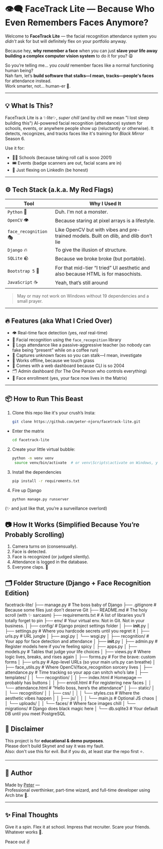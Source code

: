 # 👁️‍🗨️ FaceTrack Lite — Because Who Even Remembers Faces Anymore?

Welcome to **FaceTrack Lite** — the facial recognition attendance system you *didn't* ask for but will definitely flex on your portfolio anyway.

Because hey, **why remember a face** when you can just **slave your life away building a complex computer vision system** to do it for you? 😩

So you’re telling me… you *could* remember faces like a normal functioning human being?  
Nah fam, let’s **build software that stalks—I mean, tracks—people's faces** for attendance instead.  
Work smarter, not... human-er 🤖.

---

## 💡 What Is This?

FaceTrack Lite is a ✨*lite*✨, *super chill* (and by chill we mean "I lost sleep building this") AI-powered facial recognition (attendance) system for schools, events, or anywhere people show up (reluctantly or otherwise). It detects, recognizes, and tracks faces like it's training for *Black Mirror* Season 6.

Use it for:
- 👨‍🏫 Schools (because taking roll call is sooo 2001)
- 🎟️ Events (badge scanners are out, facial scans are in)
- 🧍 Just flexing on LinkedIn (be honest)

---

## ⚙️ Tech Stack (a.k.a. My Red Flags)

| Tool         | Why I Used It                          |
|--------------|----------------------------------------|
| `Python`  🐍     | Duh. I'm not a monster.                |
| `OpenCV`    👁️   | Because staring at pixel arrays is a lifestyle. |
| `face_recognition` 🎭 | Like OpenCV but with vibes and pre-trained models. Built on dlib, and dlib don’t lie |
| `Django`    🔥   | To give the illusion of structure.     |
| `SQLite`     🪨  | Because we broke broke (but portable). |
| `Bootstrap 5` 💅 | For that mid-tier “I tried” UI aesthetic and also because HTML is for masochists. |
| `JavaScript` ☕ | Yeah, that’s still around |


> May or may not work on Windows without 19 dependencies and a small prayer.

---

## 🔥 Features (aka What I Cried Over)

- 👁️ Real-time face detection (yes, *real* real-time)
- 🧠 Facial recognition using the `face_recognition` library  
- 🧾 Logs attendance like a passive-aggressive teacher (so nobody can fake being “present” while on a coffee run)  
- 📸 Captures unknown faces so you can stalk—I mean, investigate  
- 🧊 Works offline, because we touch grass  
- 🎨 Comes with a web dashboard because CLI is so 2004
- 🗂️ Admin dashboard (for The One Person who controls everything)
- 📸 Face enrollment (yes, your face now lives in the Matrix)

---

## 📦 How to Run This Beast

1. Clone this repo like it's your crush’s Insta:
   ```bash
   git clone https://github.com/peter-njoro/facetrack-lite.git
  - Enter the matrix
    ```bash   
    cd facetrack-lite
2. Create your little virtual bubble:
   ```bash
   python -m venv venv
    source venv/bin/activate  # or venv\Scripts\activate on Windows, you rebel
3. Install the dependencies
   ```bash
   pip install -r requirements.txt
4. Fire up Django
   ```bash
   python manage.py runserver
(✨ and just like that, you’re a surveillance overlord)

## 📷 How It Works (Simplified Because You’re Probably Scrolling)
1. Camera turns on (consensually).
2. Face is detected.
3. Face is recognized (or judged silently).
4. Attendance is logged in the database.
5. Everyone claps. 🎉

## 🗂️ Folder Structure (Django + Face Recognition Edition)
  facetrack-lite/
  ├── manage.py                                # The boss baby of Django
  ├── .gitignore                               # Because some files just don't deserve Git
  ├── README.md                                # The holy scroll (with ✨ sarcasm)
  ├── requirements.txt                         # A list of libraries you'll totally forget to pin
  ├── env/                                     # Your virtual env. Not in Git. Not in your business.
  │
  ├── config/                                  # Django project settings folder
  │   ├── __init__.py
  │   ├── settings.py                          # Where you hardcode secrets until you regret it
  │   ├── urls.py                              # URL jungle
  │   ├── asgi.py
  │   └── wsgi.py
  │
  ├── recognition/                             # Your app for face detection and attendance
  │   ├── __init__.py
  │   ├── admin.py                             # Register models here if you're feeling spicy
  │   ├── apps.py
  │   ├── models.py                            # Tables that judge your life choices
  │   ├── views.py                             # Where logic lives, breaks, and rises again
  │   ├── forms.py                             # For the brave: custom forms
  │   ├── urls.py                              # App-level URLs (so your main urls.py can breathe)
  │   ├── face_utils.py                        # Where OpenCV/face_recognition sorcery lives
  │   ├── attendance.py                        # Time tracking so your app can snitch who’s late
  │   ├── templates/
  │   │   └── recognition/
  │   │       ├── index.html                   # Homepage — probably has buttons
  │   │       ├── enroll.html                  # For registering new faces
  │   │       └── attendance.html              # “Hello boss, here’s the attendance”
  │   ├── static/
  │   │   └── recognition/
  │   │       ├── css/
  │   │       │   └── styles.css               # Where the aesthetic vibes happen
  │   │       ├── js/
  │   │       │   └── main.js                  # Optional JS chaos
  │   │       └── uploads/
  │   │           └── faces/                   # Where face images chill
  │   └── migrations/                          # Django does black magic here
  │
  └── db.sqlite3                               # Your default DB until you meet PostgreSQL


## 🚨 Disclaimer

This project is for **educational & demo purposes**.  
Please don't build Skynet and say it was my fault.  
Also: don't use this for evil. But if you do, at least star the repo first ⭐.

---

## 🫡 Author

Made by [Peter](https://github.com/peter-njoro) —  
Professional overthinker, part-time wizard, and full-time developer using Arch btw 🗿.

---

## ✨ Final Thoughts


Give it a spin. Flex it at school. Impress that recruiter. Scare your friends.  
Whatever works 🤷.

Peace out ✌️
